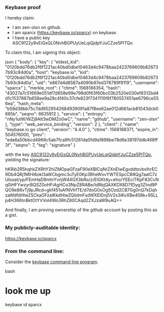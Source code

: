 ### Keybase proof

I hereby claim:

  * I am zen-olsn on github.
  * I am sparcx (https://keybase.io/sparcx) on keybase.
  * I have a public key ASC9122y9vEiGsQL0NvhBGPUyUeLqiQjdpYJuCZze5PITQo

To claim this, I am signing this object:

json
{
  "body": {
    "key": {
      "eldest_kid": "0120bdd76db2f6f1221ac40bd0dbe10463d4c9478baa2423769609b826737b93c84d0a",
      "host": "keybase.io",
      "kid": "0120bdd76db2f6f1221ac40bd0dbe10463d4c9478baa2423769609b826737b93c84d0a",
      "uid": "e867d4d8587a4090b97ed376789f9119",
      "username": "sparcx"
    },
    "merkle_root": {
      "ctime": 1568188354,
      "hash": "43027a7c51669e051df7d658e99e798d0f63f60bc03b2520e030ef8312bd4d1c1537867b658ee9a29c4f40c37cfe823f7341110f6f780557451ae6796ce556ea",
      "hash_meta": "b58d38bb75c7dd9529542684939091a87f8ee62ae012d661acb81043dcb0885b",
      "seqno": 6635912
    },
    "service": {
      "entropy": "nNy1utW/WZj9AIt3wDMZo0wC",
      "name": "github",
      "username": "zen-olsn"
    },
    "type": "web_service_binding",
    "version": 2
  },
  "client": {
    "name": "keybase.io go client",
    "version": "4.4.0"
  },
  "ctime": 1568188371,
  "expire_in": 504576000,
  "prev": "eda6a50bbcd4968c5ab7fca9fc51261da0fd9a1898be78d6e38197ddb468ff3f",
  "seqno": 7,
  "tag": "signature"
}


with the key [ASC9122y9vEiGsQL0NvhBGPUyUeLqiQjdpYJuCZze5PITQo](https://keybase.io/sparcx), yielding the signature:


hKRib2R5hqhkZXRhY2hlZMOpaGFzaF90eXBlCqNrZXnEIwEgvddtsvbxIhrEC9Db4QRj1MlHi6okI3aWCbgmc3uTyE0Kp3BheWxvYWTESpcCB8Qg7aalC7zUloxat/yp/FEmHaD9mhiYvnjW44GX3bRo/z/EIGKt4y+eho/YEEciTKpF83CvNq0iHFYwzyrBQSZ0oHFiAgHCo3NpZ8RABe/IdRbjQAXKDX8D7fDyg3ZInd9PQO9e86vTj9pJRcd+gkf451sAfNVhfTE/d7doG0xOg5Ozd2CB7Gg0nQ7kDqhzaWdfdHlwZSCkaGFzaIKkdHlwZQildmFsdWXEIDnj5V2s3iKvXBe408k+9SLLp4H366tnBktOtYVVoI4Wo3RhZ80CAqd2ZXJzaW9uAQ==



And finally, I am proving ownership of the github account by posting this as a gist.

### My publicly-auditable identity:

https://keybase.io/sparcx

### From the command line:

Consider the [keybase command line program](https://keybase.io/download).

bash
# look me up
keybase id sparcx
